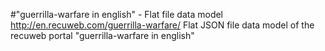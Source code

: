 #"guerrilla-warfare in english" - Flat file data model
http://en.recuweb.com/guerrilla-warfare/
Flat JSON file data model of the recuweb portal "guerrilla-warfare in english"
